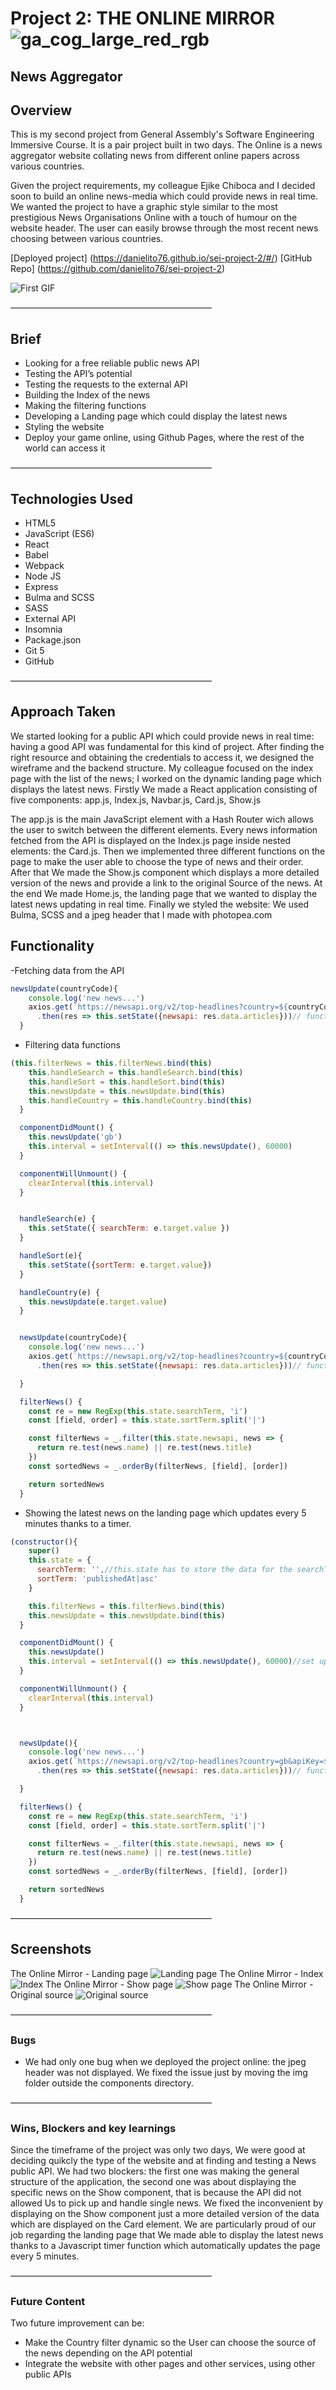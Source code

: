 # **Project 2: THE ONLINE MIRROR** ![ga_cog_large_red_rgb](https://cloud.githubusercontent.com/assets/40461/8183776/469f976e-1432-11e5-8199-6ac91363302b.png)
## News Aggregator


## Overview
This is my second project from General Assembly's Software Engineering Immersive Course. It is a pair project built in two days.
The Online  is a news aggregator website collating news from different online papers across various countries.

Given the project requirements, my colleague Ejike Chiboca and I decided soon to build an online news-media which could provide news in real time.
We wanted the project to have a graphic style similar to the most prestigious News Organisations Online with a touch of humour on the website header.
The user can easily browse through the most recent news choosing between various countries.

[Deployed project]  (https://danielito76.github.io/sei-project-2/#/)
[GitHub Repo] (https://github.com/danielito76/sei-project-2)


![First GIF](/src/img/readme-screenshots/ezgif.com-video-to-gif.gif)

———————————————————————


## Brief
* Looking for a free reliable public news API
* Testing the API’s potential
* Testing the requests to the external API
* Building the Index of the news
* Making the filtering functions
* Developing a Landing page which could display the latest news
* Styling the website
* Deploy your game online, using Github Pages, where the rest of the world can access it


———————————————————————

## Technologies Used
* HTML5
* JavaScript (ES6)
* React
* Babel
* Webpack
* Node JS
* Express
* Bulma and SCSS
* SASS
* External API
* Insomnia
* Package.json
* Git 5
* GitHub



———————————————————————


## Approach Taken

We started looking for a public API which could provide news in real time: having a good API was fundamental for this kind of project. After finding the right resource and obtaining the credentials to access it, we designed the wireframe and the backend structure. My colleague focused on the index page with the list of the news; I worked on the dynamic landing page which displays the latest news.
Firstly We made a React application consisting of five components: app.js, Index.js, Navbar.js, Card.js, Show.js

The app.js is the main JavaScript element with a Hash Router wich allows the user to switch between the different elements.
Every news information fetched from the API is displayed on the Index.js page inside nested elements: the Card.js.
Then we implemented three different functions on the page to make the user able to choose the type of news and their order.
After that We made the Show.js component which displays a more detailed version of the news and provide a link to the original Source of the news.
At the end We made Home.js, the landing page that we wanted to display the latest news updating in real time.
Finally we styled the website: We used Bulma, SCSS and a jpeg header that I made with photopea.com




## Functionality

-Fetching data from the API

```javascript
newsUpdate(countryCode){
    console.log('new news...')
    axios.get(`https://newsapi.org/v2/top-headlines?country=${countryCode}&apiKey=${process.env.NEWSAPI_KEY}`)
      .then(res => this.setState({newsapi: res.data.articles}))// function that gets the data from the articles array
  }
```


- Filtering data functions
```javascript
(this.filterNews = this.filterNews.bind(this)
    this.handleSearch = this.handleSearch.bind(this)
    this.handleSort = this.handleSort.bind(this)
    this.newsUpdate = this.newsUpdate.bind(this)
    this.handleCountry = this.handleCountry.bind(this)
  }

  componentDidMount() {
    this.newsUpdate('gb')
    this.interval = setInterval(() => this.newsUpdate(), 60000)
  }

  componentWillUnmount() {
    clearInterval(this.interval)
  }


  handleSearch(e) {
    this.setState({ searchTerm: e.target.value })
  }

  handleSort(e){
    this.setState({sortTerm: e.target.value})
  }

  handleCountry(e) {
    this.newsUpdate(e.target.value)
  }


  newsUpdate(countryCode){
    console.log('new news...')
    axios.get(`https://newsapi.org/v2/top-headlines?country=${countryCode}&apiKey=${process.env.NEWSAPI_KEY}`)
      .then(res => this.setState({newsapi: res.data.articles}))// function that gets the data from the articles array

  }

  filterNews() {
    const re = new RegExp(this.state.searchTerm, 'i')
    const [field, order] = this.state.sortTerm.split('|')

    const filterNews = _.filter(this.state.newsapi, news => {
      return re.test(news.name) || re.test(news.title)
    })
    const sortedNews = _.orderBy(filterNews, [field], [order])

    return sortedNews
  }

```




- Showing the latest news on the landing page which updates every 5 minutes thanks to a timer.
```javascript
(constructor(){
    super()
    this.state = {
      searchTerm: '',//this.state has to store the data for the searchTerm and sortTerm coming from     filterWines function
      sortTerm: 'publishedAt|asc'
    }

    this.filterNews = this.filterNews.bind(this)
    this.newsUpdate = this.newsUpdate.bind(this)
  }

  componentDidMount() {
    this.newsUpdate()
    this.interval = setInterval(() => this.newsUpdate(), 60000)//set up an interval that refreshes every minute
  }

  componentWillUnmount() {
    clearInterval(this.interval)
  }



  newsUpdate(){
    console.log('new news...')
    axios.get(`https://newsapi.org/v2/top-headlines?country=gb&apiKey=${process.env.NEWSAPI_KEY}`)
      .then(res => this.setState({newsapi: res.data.articles}))// function that gets the data from the articles array

  }

  filterNews() {
    const re = new RegExp(this.state.searchTerm, 'i')
    const [field, order] = this.state.sortTerm.split('|')

    const filterNews = _.filter(this.state.newsapi, news => {
      return re.test(news.name) || re.test(news.title)
    })
    const sortedNews = _.orderBy(filterNews, [field], [order])

    return sortedNews
  }
```




———————————————————————




## Screenshots
The Online Mirror - Landing page
![Landing page](/src/img/readme-screenshots/THE_OL_MIRROR_LP.png)
The Online Mirror - Index
![Index](/src/img/readme-screenshots/THE_OL_MIRROR_Index.png)
The Online Mirror - Show page
![Show page](/src/img/readme-screenshots/THE_OL_MIRROR_Show.png)
The Online Mirror - Original source
![Original source](/src/img/readme-screenshots/THE_OL_MIRROR_Source.png)




———————————————————————


### Bugs
* We had only one bug when we deployed the project online: the jpeg header was not displayed. We fixed the issue just by moving the img folder outside the components directory.


———————————————————————



### Wins, Blockers and key learnings

Since the timeframe of the project was only two days, We were good at deciding quikcly the type of the website and at finding and testing a News public API.
We had two blockers: the first one was making the general structure of the application, the second one was about displaying the specific news on the Show component, that is because the API did not allowed Us to pick up and handle single news. We fixed the inconvenient by displaying on the Show component just a more detailed version of the data which are displayed on the Card element.
We are particularly proud of our job regarding the landing page that We made able to display the latest news thanks to a Javascript timer function which automatically updates the page every 5 minutes.



———————————————————————




### Future Content

Two future improvement can be:
* Make the Country filter dynamic so the User can choose the source of the news depending on the API potential
* Integrate the website with other pages and other services, using other public APIs
